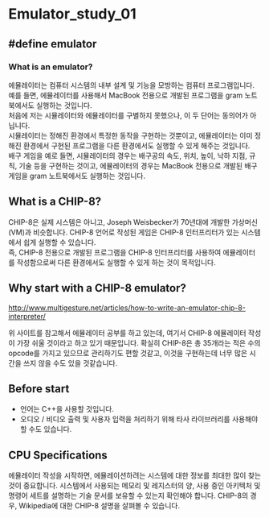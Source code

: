 # **Emulator_study_01**
## #define emulator
### What is an emulator?
에뮬레이터는 컴퓨터 시스템의 내부 설계 및 기능을 모방하는 컴퓨터 프로그램입니다.  
예를 들면, 에뮬레이터를 사용해서 MacBook 전용으로 개발된 프로그램을 gram 노트북에서도 실행하는 것입니다.  
처음에 저는 시뮬레이터와 에뮬레이터를 구별하지 못했으나, 이 두 단어는 동의어가 아닙니다.  
시뮬레이터는 정해진 환경에서 특정한 동작을 구현하는 것뿐이고, 에뮬레이터는 이미 정해진 환경에서 구현된 프로그램을 다른 환경에서도 실행할 수 있게 해주는 것입니다.  
배구 게임을 예로 들면, 시뮬레이터의 경우는 배구공의 속도, 위치, 높이, 낙하 지점, 규칙, 기술 등을 구현하는 것이고, 에뮬레이터의 경우는 MacBook 전용으로 개발된 배구 게임을 gram 노트북에서도 실행하는 것입니다.

## What is a CHIP-8?
CHIP-8은 실제 시스템은 아니고, Joseph Weisbecker가 70년대에 개발한 가상머신(VM)과 비슷합니다. CHIP-8 언어로 작성된 게임은 CHIP-8 인터프리터가 있는 시스템에서 쉽게 실행할 수 있습니다.  
즉, CHIP-8 전용으로 개발된 프로그램을 CHIP-8 인터프리터를 사용하여 에뮬레이터를 작성함으로써 다른 환경에서도 실행할 수 있게 하는 것이 목적입니다.

## Why start with a CHIP-8 emulator?
http://www.multigesture.net/articles/how-to-write-an-emulator-chip-8-interpreter/

위 사이트를 참고해서 에뮬레이터 공부를 하고 있는데, 여기서 CHIP-8 에뮬레이터 작성이 가장 쉬울 것이라고 하고 있기 때문입니다. 확실히 CHIP-8은 총 35개라는 적은 수의 opcode를 가지고 있으므로 관리하기도 편할 것같고, 이것을 구현하는데 너무 많은 시간을 쓰지 않을 수도 있을 것같습니다.

## Before start
- 언어는 C++을 사용할 것입니다.  
- 오디오 / 비디오 출력 및 사용자 입력을 처리하기 위해 타사 라이브러리를 사용해야 할 수도 있습니다.

## CPU Specifications
에뮬레이터 작성을 시작하면, 에뮬레이션하려는 시스템에 대한 정보를 최대한 많이 찾는 것이 중요합니다. 시스템에서 사용되는 메모리 및 레지스터의 양, 사용 중인 아키텍처 및 명령어 세트를 설명하는 기술 문서를 보유할 수 있는지 확인해야 합니다. CHIP-8의 경우, Wikipedia에 대한 CHIP-8 설명을 살펴볼 수 있습니다.
